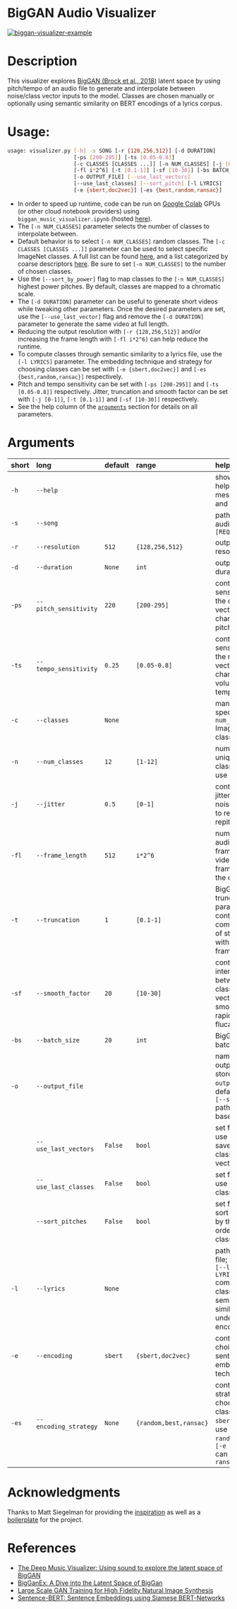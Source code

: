 BigGAN Audio Visualizer
=======
[![biggan-visualizer-example](https://res.cloudinary.com/marcomontalbano/image/upload/v1639287854/video_to_markdown/images/youtube--3m8v3Rt9-YE-c05b58ac6eb4c4700831b2b3070cd403.jpg)](https://www.youtube.com/watch?v=3m8v3Rt9-YE "biggan-visualizer-example")

# Description

This visualizer explores [BigGAN (Brock et al., 2018)](https://arxiv.org/abs/1809.11096) latent space by using pitch/tempo of an audio file to generate and interpolate between noise/class vector inputs to the model. Classes are chosen manually or optionally using semantic similarity on BERT encodings of a lyrics corpus.

# Usage:

```bash
usage: visualizer.py [-h] -s SONG [-r {128,256,512}] [-d DURATION]
                     [-ps [200-295]] [-ts [0.05-0.8]]
                     [-c CLASSES [CLASSES ...]] [-n NUM_CLASSES] [-j [0-1]]
                     [-fl i*2^6] [-t [0.1-1]] [-sf [10-30]] [-bs BATCH_SIZE]
                     [-o OUTPUT_FILE] [--use_last_vectors]
                     [--use_last_classes] [--sort_pitch] [-l LYRICS]
                     [-e {sbert,doc2vec}] [-es {best,random,ransac}]

```

- In order to speed up runtime, code can be run on [Google Colab](https://research.google.com/colaboratory/) GPUs (or other cloud notebook providers) using `biggan_music_visualizer.ipynb` (hosted [here](https://colab.research.google.com/github/rushk014/biggan-visualizer/blob/master/biggan_music_visualizer.ipynb)).
- The `[-n NUM_CLASSES]` parameter selects the number of classes to interpolate between. 
- Default behavior is to select `[-n NUM_CLASSES]` random classes. The `[-c CLASSES [CLASSES ...]]` parameter can be used to select specific ImageNet classes. A full list can be found [here](https://deeplearning.cms.waikato.ac.nz/user-guide/class-maps/IMAGENET/), and a list categorized by coarse descriptors [here](https://github.com/noameshed/novelty-detection/blob/master/imagenet_categories.csv). Be sure to set `[-n NUM_CLASSES]` to the number of chosen classes.
- Use the `[--sort_by_power]` flag to map classes to the `[-n NUM_CLASSES]` highest power pitches. By default, classes are mapped to a chromatic scale.
- The `[-d DURATION]` parameter can be useful to generate short videos while tweaking other parameters. Once the desired parameters are set, use the `[--use_last_vector]` flag and remove the `[-d DURATION]` parameter to generate the same video at full length.
- Reducing the output resolution with `[-r {128,256,512}]` and/or increasing the frame length with `[-fl i*2^6]` can help reduce the runtime.
- To compute classes through semantic similarity to a lyrics file, use the `[-l LYRICS]` parameter. The embedding technique and strategy for choosing classes can be set with `[-e {sbert,doc2vec}]` and `[-es {best,random,ransac}]` respectively.
- Pitch and tempo sensitivity can be set with  `[-ps [200-295]]` and `[-ts [0.05-0.8]]` respectively. Jitter, truncation and smooth factor can be set with `[-j [0-1]]`, `[-t [0.1-1]]` and `[-sf [10-30]]` respectively.
- See the help column of the [`arguments`](#arguments) section for details on all parameters.

# Arguments

|short|long|default|range|help|
| :--- | :--- | :--- | :--- | :--- |
|`-h`|`--help`|||show this help message and exit|
|`-s`|`--song`|||path to input audio file `[REQUIRED]`|
|`-r`|`--resolution`|`512`|`{128,256,512}`|output video resolution|
|`-d`|`--duration`|`None`|`int`|output video duration|
|`-ps`|`--pitch_sensitivity`|`220`|`[200-295]`|controls the sensitivity of the class vector to changes in pitch|
|`-ts`|`--tempo_sensitivity`|`0.25`|`[0.05-0.8]`|controls the sensitivity of the noise vector to changes in volume and tempo|
|`-c`|`--classes`|`None`||manually specify `[--num_classes]` ImageNet classes|
|`-n`|`--num_classes`|`12`|`[1-12]`|number of unique classes to use|
|`-j`|`--jitter`|`0.5`|`[0-1]`|controls jitter of the noise vector to reduce repitition|
|`-fl`|`--frame_length`|`512`|`i*2^6`|number of audio frames to video frames in the output|
|`-t`|`--truncation`|`1`|`[0.1-1]`|BigGAN truncation parameter controls complexity of structure within frames|
|`-sf`|`--smooth_factor`|`20`|`[10-30]`|controls interpolation between class vectors to smooth rapid flucations|
|`-bs`|`--batch_size`|`20`|`int`|BigGAN batch_size|
|`-o`|`--output_file`|||name of output file stored in `output/`, defaults to `[--song]` path base_name|
||`--use_last_vectors`|`False`|`bool`|set flag to use previous saved class/noise vectors|
||`--use_last_classes`|`False`|`bool`|set flag to use previous classes|
||`--sort_pitches`|`False`|`bool`|set flag to sort pitches by the ordering of classes|
|`-l`|`--lyrics`|`None`||path to lyrics file; setting `[--lyrics LYRICS]` computes classes by semantic similarity under BERT encodings|
|`-e`|`--encoding`|`sbert`|`{sbert,doc2vec}`|controls choice of sentence embeddings technique|
|`-es`|`--encoding_strategy`|`None`|`{random,best,ransac}`|controls strategy for choosing classes: `[-e sbert]` can use `best` or `random` while `[-e doc2vec]` can use `ransac`|

# Acknowledgments

Thanks to Matt Siegelman for providing the [inspiration](https://towardsdatascience.com/the-deep-music-visualizer-using-sound-to-explore-the-latent-space-of-biggan-198cd37dac9a) as well as a [boilerplate](https://github.com/msieg/deep-music-visualizer) for the project.

# References

- [The Deep Music Visualizer: Using sound to explore the latent space of BigGAN](https://towardsdatascience.com/the-deep-music-visualizer-using-sound-to-explore-the-latent-space-of-biggan-198cd37dac9a)
- [BigGanEx: A Dive into the Latent Space of BigGan](https://thegradient.pub/bigganex-a-dive-into-the-latent-space-of-biggan/)
- [Large Scale GAN Training for High Fidelity Natural Image Synthesis](https://arxiv.org/abs/1809.11096)
- [Sentence-BERT: Sentence Embeddings using Siamese BERT-Networks](https://arxiv.org/abs/1908.10084)